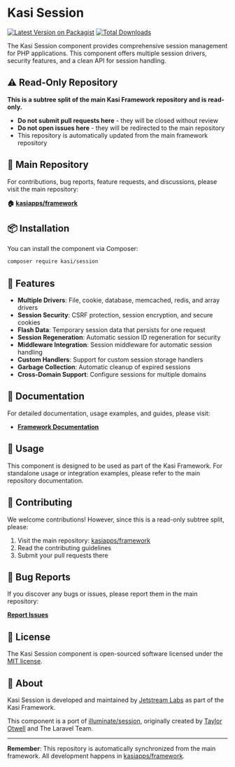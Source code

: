 # Kasi Session

[![Latest Version on Packagist](https://img.shields.io/packagist/v/kasi/session.svg?style=flat)](https://packagist.org/packages/kasi/session)
[![Total Downloads](https://img.shields.io/packagist/dt/kasi/session.svg?style=flat)](https://packagist.org/packages/kasi/session)

The Kasi Session component provides comprehensive session management for PHP applications. This component offers multiple session drivers, security features, and a clean API for session handling.

## ⚠️ Read-Only Repository

**This is a subtree split of the main Kasi Framework repository and is read-only.**

- **Do not submit pull requests here** - they will be closed without review
- **Do not open issues here** - they will be redirected to the main repository
- This repository is automatically updated from the main framework repository

## 📍 Main Repository

For contributions, bug reports, feature requests, and discussions, please visit the main repository:

**🏠 [kasiapps/framework](https://github.com/kasiapps/framework)**

## 📦 Installation

You can install the component via Composer:

```bash
composer require kasi/session
```

## 🚀 Features

- **Multiple Drivers**: File, cookie, database, memcached, redis, and array drivers
- **Session Security**: CSRF protection, session encryption, and secure cookies
- **Flash Data**: Temporary session data that persists for one request
- **Session Regeneration**: Automatic session ID regeneration for security
- **Middleware Integration**: Session middleware for automatic session handling
- **Custom Handlers**: Support for custom session storage handlers
- **Garbage Collection**: Automatic cleanup of expired sessions
- **Cross-Domain Support**: Configure sessions for multiple domains

## 📖 Documentation

For detailed documentation, usage examples, and guides, please visit:

- **[Framework Documentation](https://docs.kasiapp.com)**

## 🔧 Usage

This component is designed to be used as part of the Kasi Framework. For standalone usage or integration examples, please refer to the main repository documentation.

## 🤝 Contributing

We welcome contributions! However, since this is a read-only subtree split, please:

1. Visit the main repository: [kasiapps/framework](https://github.com/kasiapps/framework)
2. Read the contributing guidelines
3. Submit your pull requests there

## 🐛 Bug Reports

If you discover any bugs or issues, please report them in the main repository:

**[Report Issues](https://github.com/kasiapps/framework/issues)**

## 📄 License

The Kasi Session component is open-sourced software licensed under the [MIT license](LICENSE.md).

## 🏢 About

Kasi Session is developed and maintained by [Jetstream Labs](https://jetstreamlabs.com) as part of the Kasi Framework.

This component is a port of [illuminate/session](https://github.com/illuminate/session), originally created by [Taylor Otwell](https://github.com/taylorotwell) and The Laravel Team.

---

**Remember**: This repository is automatically synchronized from the main framework. All development happens in [kasiapps/framework](https://github.com/kasiapps/framework).

